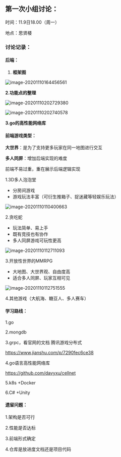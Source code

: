 ## 第一次小组讨论：

时间：11.9日18.00（周一）

地点：思贤楼

### 讨论记录：

#### **后端：**

1. **框架图**

![image-20201110164456561](C:\Users\黎先桦\Desktop\MarkDown\腾讯课题5会议记录\腾讯课题5第一次小组讨论.assets\image-20201110164456561.png)



**2.功能点的整理**

![image-20201110202729380](C:\Users\黎先桦\AppData\Roaming\Typora\typora-user-images\image-20201110202729380.png)

![image-20201110202740578](C:\Users\黎先桦\AppData\Roaming\Typora\typora-user-images\image-20201110202740578.png)

**3.go的高性能网络库**





#### **前端游戏类型：**

**大世界**：是为了支持更多玩家在同一地图进行交互

**多人同屏**：增加后端实现的难度

前端不易过重，重在展示后端逻辑实现



1.3D多人泡泡堂

- 分房间游戏
- 游戏玩法丰富（可衍生推箱子、捉迷藏等轻娱乐玩法）

![image-20201110110400663](C:\Users\黎先桦\Desktop\MarkDown\腾讯课题5会议记录\腾讯课题5第一次小组讨论.assets\image-20201110110400663.png)



2.贪吃蛇

- 玩法简单、易上手
- 既有竞技也有协作
- 多人同屏游戏可玩性更高

![image-20201110112711093](C:\Users\黎先桦\Desktop\MarkDown\腾讯课题5会议记录\腾讯课题5第一次小组讨论.assets\image-20201110112711093.png)



3.开放性世界的MMRPG

- 大地图、大世界观、自由度高
- 适合多人同屏、玩家互相可见

![image-20201110112751555](C:\Users\黎先桦\Desktop\MarkDown\腾讯课题5会议记录\腾讯课题5第一次小组讨论.assets\image-20201110112751555.png)



4.其他游戏（大航海、糖豆人、多人赛车）





#### 学习路线：

1.go

2.mongdb

3.grpc，看官网的文档    腾讯游戏分布式

https://www.jianshu.com/p/7290fec6ce38

4.go语言高性能网络库

https://github.com/davyxu/cellnet

5.k8s +Docker

6.C# +Unity



#### **遗留问题：**

1.架构是否可行

2.性能是否达标

3.前端形式确定

4.仓库是放进度文档还是项目代码